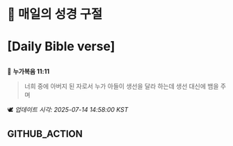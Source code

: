 # 🙏 매일의 성경 구절
# [Daily Bible verse]
##
<!-- START_BIBLE_VERSE -->
📖 **누가복음 11:11**
> 너희 중에 아버지 된 자로서 누가 아들이 생선을 달라 하는데 생선 대신에 뱀을 주며

🕊️ _업데이트 시각: 2025-07-14 14:58:00 KST_
  <!-- END_BIBLE_VERSE -->
## GITHUB_ACTION

